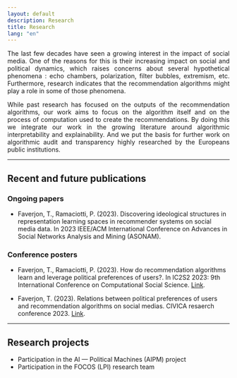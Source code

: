 ```yaml
---
layout: default
description: Research
title: Research
lang: "en"
---
```


<div style="text-align: justify">

<p> The last few decades have seen a growing interest in the impact of social media. One of the reasons for this is their increasing impact on social and political dynamics, which raises concerns about several hypothetical phenomena : echo chambers, polarization, filter bubbles, extremism, etc. Furthermore, research indicates that the recommendation algorithms might play a role in some of those phenomena.</p>

<p> While past research has focused on the outputs of the recommendation algorithms, our work aims to focus on the algorithm itself and on the process of computation used to create the recommendations. By doing this we integrate our work in the growing literature around algorithmic interpretability and explainability. And we put the basis for further work on algorithmic audit and transparency highly researched by the Europeans public institutions.</p>

</div>

---

## Recent and future publications

### Ongoing papers

* Faverjon, T., Ramaciotti, P. (2023). Discovering ideological structures in representation learning spaces in recommender systems on social media data. In 2023 IEEE/ACM International Conference on Advances in Social Networks Analysis and Mining (ASONAM).

### Conference posters

* Faverjon, T., Ramaciotti, P. (2023). How do recommendation algorithms learn and leverage political preferences of users?. In IC2S2 2023: 9th International Conference on Computational Social Science. <a href = "research/IC2S2">Link</a>.

* Faverjon, T. (2023). Relations between political preferences of users and recommendation algorithms on social medias. CIVICA resaerch conference 2023. <a href = "research/CIVICA23">Link</a>.

---

## Research projects

* Participation in the AI — Political Machines (AIPM) project
* Participation in the FOCOS (LPI) research team